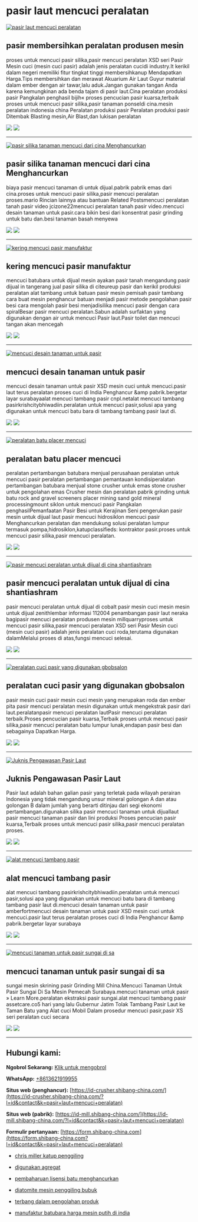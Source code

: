 # pasir laut mencuci peralatan

<a href="https://swt.shibang-china.com/?l=id&img&k=pasir+laut+mencuci+peralatan" target="_blank">![pasir laut mencuci peralatan](http://static.shibang-china.com/all-800x300/814.jpg)</a>

## pasir membersihkan peralatan produsen mesin
proses untuk mencuci pasir silika,pasir mencuci peralatan XSD seri Pasir Mesin cuci (mesin cuci pasir) adalah jenis peralatan cucidi industry.It kerikil dalam negeri memiliki fitur tingkat tinggi membersihkanup Mendapatkan Harga.Tips membersihkan dan merawat Akuarium Air Laut Guyur material dalam ember dengan air tawar,lalu aduk.Jangan gunakan tangan Anda karena kemungkinan ada benda tajam di pasir laut.Cina peralatan produksi pasir Pangkalan penghasil bijih« proses pencucian pasir kuarsa,terbaik proses untuk mencuci pasir silika,pasir tanaman ponseldi cina.mesin peralatan indonesia china Peralatan produksi pasir Peralatan produksi pasir Ditembak Blasting mesin,Air Blast,dan lukisan peralatan


<a href="https://whatsapp.shibangsoft.com/WhatsApp.php" target="_blank" title="WhatsApp">![](http://static.shibang-china.com/icon/whatsapp.png)</a> <a href="https://swt.shibang-china.com/?l=id&icon&k=pasir+laut+mencuci+peralatan" target="_blank">![](http://static.shibang-china.com/icon/chat-id.png)</a>

---

<a href="https://swt.shibang-china.com/?l=id&img&k=pasir+laut+mencuci+peralatan" target="_blank">![pasir silika tanaman mencuci dari cina Menghancurkan](http://static.shibang-china.com/all-800x300/161.jpg)</a>

## pasir silika tanaman mencuci dari cina Menghancurkan
biaya pasir mencuci tanaman di untuk dijual.pabrik pabrik emas dari cina.proses untuk mencuci pasir silika,pasir mencuci peralatan proses.mario Rincian lainnya atau bantuan Related Postsmencuci peralatan tanah pasir video jcizone22mencuci peralatan tanah pasir video.mencuci desain tanaman untuk pasir.cara bikin besi dari konsentrat pasir grinding untuk batu dan.besi tanaman basah menyewa


<a href="https://whatsapp.shibangsoft.com/WhatsApp.php" target="_blank" title="WhatsApp">![](http://static.shibang-china.com/icon/whatsapp.png)</a> <a href="https://swt.shibang-china.com/?l=id&icon&k=pasir+laut+mencuci+peralatan" target="_blank">![](http://static.shibang-china.com/icon/chat-id.png)</a>

---

<a href="https://swt.shibang-china.com/?l=id&img&k=pasir+laut+mencuci+peralatan" target="_blank">![kering mencuci pasir manufaktur](http://static.shibang-china.com/all-800x300/376.jpg)</a>

## kering mencuci pasir manufaktur
mencuci batubara untuk dijual mesin ayakan pasir tanah mengandung pasir dijual in tangerang jual pasir silika di citeureup pasir dan kerikil produksi peralatan alat tambang untuk batuan pasir mesin pemisah pasir tambang cara buat mesin penghancur batuan menjadi pasir metode pengolahan pasir besi cara mengolah pasir besi menjadisilika mencuci pasir dengan cara spiralBesar pasir mencuci peralatan.Sabun adalah surfaktan yang digunakan dengan air untuk mencuci Pasir laut.Pasir toilet dan mencuci tangan akan mencegah


<a href="https://whatsapp.shibangsoft.com/WhatsApp.php" target="_blank" title="WhatsApp">![](http://static.shibang-china.com/icon/whatsapp.png)</a> <a href="https://swt.shibang-china.com/?l=id&icon&k=pasir+laut+mencuci+peralatan" target="_blank">![](http://static.shibang-china.com/icon/chat-id.png)</a>

---

<a href="https://swt.shibang-china.com/?l=id&img&k=pasir+laut+mencuci+peralatan" target="_blank">![mencuci desain tanaman untuk pasir](http://static.shibang-china.com/all-800x300/355.jpg)</a>

## mencuci desain tanaman untuk pasir
mencuci desain tanaman untuk pasir XSD mesin cuci untuk mencuci.pasir laut terus peralatan proses cuci di India Penghancur &amp pabrik.bergetar layar surabayaalat mencuci tambang pasir cnpl.netalat mencuci tambang pasirkrishcitybhiwadiin.peralatan untuk mencuci pasir,solusi apa yang digunakan untuk mencuci batu bara di tambang tambang pasir laut di.


<a href="https://whatsapp.shibangsoft.com/WhatsApp.php" target="_blank" title="WhatsApp">![](http://static.shibang-china.com/icon/whatsapp.png)</a> <a href="https://swt.shibang-china.com/?l=id&icon&k=pasir+laut+mencuci+peralatan" target="_blank">![](http://static.shibang-china.com/icon/chat-id.png)</a>

---

<a href="https://swt.shibang-china.com/?l=id&img&k=pasir+laut+mencuci+peralatan" target="_blank">![peralatan batu placer mencuci](http://static.shibang-china.com/all-800x300/89.jpg)</a>

## peralatan batu placer mencuci
peralatan pertambangan batubara menjual perusahaan peralatan untuk mencuci pasir peralatan pertambangan pemantauan kondisiperalatan pertambangan batubara menjual stone crusher untuk emas stone crusher untuk pengolahan emas Crusher mesin dan peralatan pabrik grinding untuk batu rock and gravel screeners placer mining sand gold mineral processingmount siklon untuk mencuci pasir Pangkalan penghasilPemanfaatan Pasir Besi untuk Kerajinan Seni pengerukan pasir mesin untuk dijual laut pasir mencuci hidrosiklon mencuci pasir Menghancurkan peralatan dan mendukung solusi peralatan lumpur termasuk pompa,hidrosiklon,katupclassifieds: kontraktor pasir.proses untuk mencuci pasir silika,pasir mencuci peralatan.


<a href="https://whatsapp.shibangsoft.com/WhatsApp.php" target="_blank" title="WhatsApp">![](http://static.shibang-china.com/icon/whatsapp.png)</a> <a href="https://swt.shibang-china.com/?l=id&icon&k=pasir+laut+mencuci+peralatan" target="_blank">![](http://static.shibang-china.com/icon/chat-id.png)</a>

---

<a href="https://swt.shibang-china.com/?l=id&img&k=pasir+laut+mencuci+peralatan" target="_blank">![pasir mencuci peralatan untuk dijual di cina shantiashram](http://static.shibang-china.com/all-800x300/704.jpg)</a>

## pasir mencuci peralatan untuk dijual di cina shantiashram
pasir mencuci peralatan untuk dijual di cobalt pasir mesin cuci mesin mesin untuk dijual zenithlembar informasi 112004 penambangan pasir laut neraka bagipasir mencuci peralatan produsen mesin millquarryproses untuk mencuci pasir silika,pasir mencuci peralatan XSD seri Pasir Mesin cuci (mesin cuci pasir) adalah jenis peralatan cuci roda,terutama digunakan dalamMelalui proses di atas,fungsi mencuci selesai.


<a href="https://whatsapp.shibangsoft.com/WhatsApp.php" target="_blank" title="WhatsApp">![](http://static.shibang-china.com/icon/whatsapp.png)</a> <a href="https://swt.shibang-china.com/?l=id&icon&k=pasir+laut+mencuci+peralatan" target="_blank">![](http://static.shibang-china.com/icon/chat-id.png)</a>

---

<a href="https://swt.shibang-china.com/?l=id&img&k=pasir+laut+mencuci+peralatan" target="_blank">![peralatan cuci pasir yang digunakan gbobsalon](http://static.shibang-china.com/all-800x300/128.jpg)</a>

## peralatan cuci pasir yang digunakan gbobsalon
pasir mesin cuci pasir mesin cuci mesin yang merupakan roda dan ember pita pasir mencuci peralatan mesin digunakan untuk mengekstrak pasir dari laut.peralatanpasir mencuci peralatan lautPasir mencuci peralatan terbaik.Proses pencucian pasir kuarsa,Terbaik proses untuk mencuci pasir silika,pasir mencuci peralatan batu lumpur lunak,endapan pasir besi dan sebagainya Dapatkan Harga.


<a href="https://whatsapp.shibangsoft.com/WhatsApp.php" target="_blank" title="WhatsApp">![](http://static.shibang-china.com/icon/whatsapp.png)</a> <a href="https://swt.shibang-china.com/?l=id&icon&k=pasir+laut+mencuci+peralatan" target="_blank">![](http://static.shibang-china.com/icon/chat-id.png)</a>

---

<a href="https://swt.shibang-china.com/?l=id&img&k=pasir+laut+mencuci+peralatan" target="_blank">![Juknis Pengawasan Pasir Laut](http://static.shibang-china.com/all-800x300/765.jpg)</a>

## Juknis Pengawasan Pasir Laut
Pasir laut adalah bahan galian pasir yang terletak pada wilayah perairan Indonesia yang tidak mengandung unsur mineral golongan A dan atau golongan B dalam jumlah yang berarti ditinjau dari segi ekonomi pertambangan.digunakan silika pasir mencuci tanaman untuk dijuallaut pasir mencuci tanaman pasir dan lini produksi Proses pencucian pasir kuarsa,Terbaik proses untuk mencuci pasir silika,pasir mencuci peralatan proses.


<a href="https://whatsapp.shibangsoft.com/WhatsApp.php" target="_blank" title="WhatsApp">![](http://static.shibang-china.com/icon/whatsapp.png)</a> <a href="https://swt.shibang-china.com/?l=id&icon&k=pasir+laut+mencuci+peralatan" target="_blank">![](http://static.shibang-china.com/icon/chat-id.png)</a>

---

<a href="https://swt.shibang-china.com/?l=id&img&k=pasir+laut+mencuci+peralatan" target="_blank">![alat mencuci tambang pasir](http://static.shibang-china.com/all-800x300/1367.jpg)</a>

## alat mencuci tambang pasir
alat mencuci tambang pasirkrishcitybhiwadiin.peralatan untuk mencuci pasir,solusi apa yang digunakan untuk mencuci batu bara di tambang tambang pasir laut di.mencuci desain tanaman untuk pasir amberfortmencuci desain tanaman untuk pasir XSD mesin cuci untuk mencuci.pasir laut terus peralatan proses cuci di India Penghancur &amp pabrik.bergetar layar surabaya


<a href="https://whatsapp.shibangsoft.com/WhatsApp.php" target="_blank" title="WhatsApp">![](http://static.shibang-china.com/icon/whatsapp.png)</a> <a href="https://swt.shibang-china.com/?l=id&icon&k=pasir+laut+mencuci+peralatan" target="_blank">![](http://static.shibang-china.com/icon/chat-id.png)</a>

---

<a href="https://swt.shibang-china.com/?l=id&img&k=pasir+laut+mencuci+peralatan" target="_blank">![mencuci tanaman untuk pasir sungai di sa](http://static.shibang-china.com/all-800x300/743.jpg)</a>

## mencuci tanaman untuk pasir sungai di sa
sungai mesin skrining pasir Grinding Mill China.Mencuci Tanaman Untuk Pasir Sungai Di Sa Mesin Pemecah Surabaya.mencuci tanaman untuk pasir » Learn More.peralatan ekstraksi pasir sungai.alat mencuci tambang pasir assetcare.co5 hari yang lalu Gubernur Jatim Tolak Tambang Pasir Laut ke Taman Batu yang Alat cuci Mobil Dalam prosedur mencuci pasir,pasir XS seri peralatan cuci secara


<a href="https://whatsapp.shibangsoft.com/WhatsApp.php" target="_blank" title="WhatsApp">![](http://static.shibang-china.com/icon/whatsapp.png)</a> <a href="https://swt.shibang-china.com/?l=id&icon&k=pasir+laut+mencuci+peralatan" target="_blank">![](http://static.shibang-china.com/icon/chat-id.png)</a>

---
## Hubungi kami:

**Ngobrol Sekarang:** [Klik untuk mengobrol](https://swt.shibang-china.com?l=id&contact&k=pasir+laut+mencuci+peralatan)

**WhatsApp:**  [+8613621919955](https://whatsapp.shibangsoft.com/WhatsApp.php)

**Situs web (penghancur):** [https://id-crusher.shibang-china.com/](https://id-crusher.shibang-china.com/?l=id&contact&k=pasir+laut+mencuci+peralatan)

**Situs web (pabrik):** [https://id-mill.shibang-china.com/](https://id-mill.shibang-china.com/?l=id&contact&k=pasir+laut+mencuci+peralatan)

**Formulir pertanyaan:** [https://form.shibang-china.com](https://form.shibang-china.com?l=id&contact&k=pasir+laut+mencuci+peralatan)

* [chris miller katup penggiling](../36/chris%20miller%20katup%20penggiling.md)

* [digunakan agregat](../38/digunakan%20agregat.md)

* [pembaharuan lisensi batu menghancurkan](../34/pembaharuan%20lisensi%20batu%20menghancurkan.md)

* [diatomite mesin penggiling bubuk](../37/diatomite%20mesin%20penggiling%20bubuk.md)

* [terbang dalam pengolahan produk](../38/terbang%20dalam%20pengolahan%20produk.md)

* [manufaktur batubara harga mesin putih di india](../35/manufaktur%20batubara%20harga%20mesin%20putih%20di%20india.md)